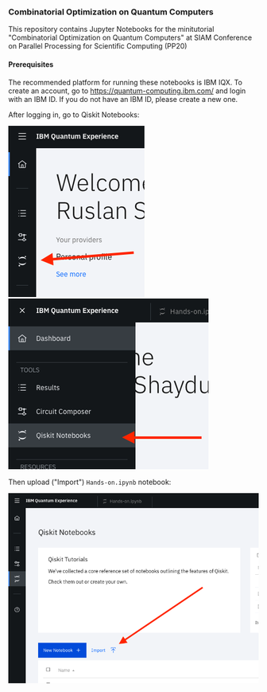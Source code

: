 ### Combinatorial Optimization on Quantum Computers

This repository contains Jupyter Notebooks for the minitutorial "Combinatorial Optimization on Quantum Computers" at SIAM Conference on Parallel Processing for Scientific Computing (PP20)

#### Prerequisites 

The recommended platform for running these notebooks is IBM IQX. To create an account, go to https://quantum-computing.ibm.com/ and login with an IBM ID. If you do not have an IBM ID, please create a new one.

After logging in, go to Qiskit Notebooks:

![Notebook instructions step 1](/images/notebooks1.png)
![Notebook instructions step 2](/images/notebooks2.png)

Then upload ("Import") `Hands-on.ipynb` notebook:

![Notebook upload](/images/import_notebook.png)
